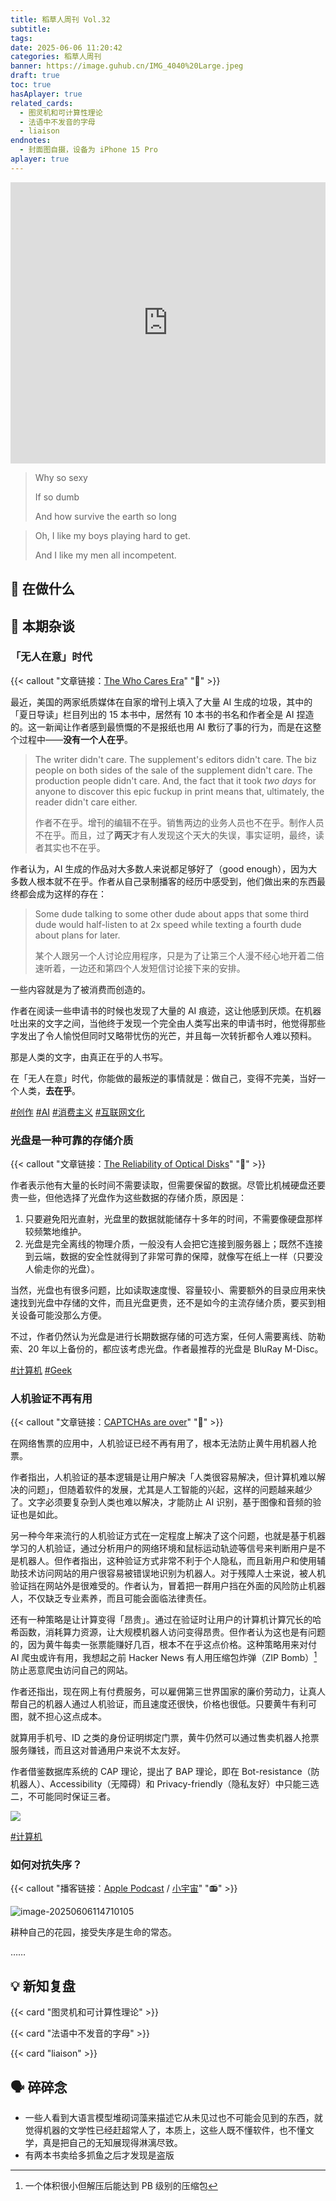 ```yaml
---
title: 稻草人周刊 Vol.32
subtitle: 
tags: 
date: 2025-06-06 11:20:42
categories: 稻草人周刊
banner: https://image.guhub.cn/IMG_4040%20Large.jpeg
draft: true
toc: true
hasAplayer: true
related_cards:
  - 图灵机和可计算性理论
  - 法语中不发音的字母
  - liaison
endnotes:
  - 封面图自摄，设备为 iPhone 15 Pro
aplayer: true
---
```


<iframe allow="autoplay *; encrypted-media *;" frameborder="0" height="450" style="width:100%;max-width:660px;overflow:hidden;background:transparent;" sandbox="allow-forms allow-popups allow-same-origin allow-scripts allow-storage-access-by-user-activation allow-top-navigation-by-user-activation" src="https://embed.music.apple.com/cn/album/manchild-single/1818103444?l=en-GB"></iframe>

> Why so sexy
> 
> If so dumb
> 
> And how survive the earth so long

> Oh, I like my boys playing hard to get.
> 
> And I like my men all incompetent.

## 🙋 在做什么

## 💬 本期杂谈

### 「无人在意」时代

{{< callout "文章链接：[The Who Cares Era](https://dansinker.com/posts/2025-05-23-who-cares/)" "📜" >}}

最近，美国的两家纸质媒体在自家的增刊上填入了大量 AI 生成的垃圾，其中的「夏日导读」栏目列出的 15 本书中，居然有 10 本书的书名和作者全是 AI 捏造的。这一新闻让作者感到最愤慨的不是报纸也用 AI 敷衍了事的行为，而是在这整个过程中——**没有一个人在乎**。

> The writer didn't care. The supplement's editors didn't care. The biz people on both sides of the sale of the supplement didn't care. The production people didn't care. And, the fact that it took *two days* for anyone to discover this epic fuckup in print means that, ultimately, the reader didn't care either.
>
> 作者不在乎。增刊的编辑不在乎。销售两边的业务人员也不在乎。制作人员不在乎。而且，过了**两天**才有人发现这个天大的失误，事实证明，最终，读者其实也不在乎。

作者认为，AI 生成的作品对大多数人来说都足够好了（good enough），因为大多数人根本就不在乎。作者从自己录制播客的经历中感受到，他们做出来的东西最终都会成为这样的存在：

> Some dude talking to some other dude about apps that some third dude would half-listen to at 2x speed while texting a fourth dude about plans for later.
>
> 某个人跟另一个人讨论应用程序，只是为了让第三个人漫不经心地开着二倍速听着，一边还和第四个人发短信讨论接下来的安排。

一些内容就是为了被消费而创造的。

作者在阅读一些申请书的时候也发现了大量的 AI 痕迹，这让他感到厌烦。在机器吐出来的文字之间，当他终于发现一个完全由人类写出来的申请书时，他觉得那些字发出了令人愉悦但同时又略带忧伤的光芒，并且每一次转折都令人难以预料。

那是人类的文字，由真正在乎的人书写。

在「无人在意」时代，你能做的最叛逆的事情就是：做自己，变得不完美，当好一个人类，**去在乎**。

[#创作](/tags/创作/) [#AI](/tags/AI/) [#消费主义](/tags/消费主义/) [#互联网文化](/tags/互联网文化/)

### 光盘是一种可靠的存储介质

{{< callout "文章链接：[The Reliability of Optical Disks](https://blog.ligos.net/2022-04-02/The-Reliability-Of-Optical-Disks.html)" "📜" >}}

作者表示他有大量的长时间不需要读取，但需要保留的数据。尽管比机械硬盘还要贵一些，但他选择了光盘作为这些数据的存储介质，原因是：

1. 只要避免阳光直射，光盘里的数据就能储存十多年的时间，不需要像硬盘那样较频繁地维护。
2. 光盘是完全离线的物理介质，一般没有人会把它连接到服务器上；既然不连接到云端，数据的安全性就得到了非常可靠的保障，就像写在纸上一样（只要没人偷走你的光盘）。

当然，光盘也有很多问题，比如读取速度慢、容量较小、需要额外的目录应用来快速找到光盘中存储的文件，而且光盘更贵，还不是如今的主流存储介质，要买到相关设备可能没那么方便。

不过，作者仍然认为光盘是进行长期数据存储的可选方案，任何人需要离线、防勒索、20 年以上备份的，都应该考虑光盘。作者最推荐的光盘是 BluRay M-Disc。

[#计算机](/tags/计算机/) [#Geek](/tags/geek/)

### 人机验证不再有用

{{< callout "文章链接：[CAPTCHAs are over](https://behind.pretix.eu/2025/05/23/captchas-are-over/)" "📜" >}}

在网络售票的应用中，人机验证已经不再有用了，根本无法防止黄牛用机器人抢票。

作者指出，人机验证的基本逻辑是让用户解决「人类很容易解决，但计算机难以解决的问题」，但随着软件的发展，尤其是人工智能的兴起，这样的问题越来越少了。文字必须要复杂到人类也难以解决，才能防止 AI 识别，基于图像和音频的验证也是如此。

另一种今年来流行的人机验证方式在一定程度上解决了这个问题，也就是基于机器学习的人机验证，通过分析用户的网络环境和鼠标运动轨迹等信号来判断用户是不是机器人。但作者指出，这种验证方式非常不利于个人隐私，而且新用户和使用辅助技术访问网站的用户很容易被错误地识别为机器人。对于残障人士来说，被人机验证挡在网站外是很难受的。作者认为，冒着把一群用户挡在外面的风险防止机器人，不仅缺乏专业素养，而且可能会面临法律责任。

还有一种策略是让计算变得「昂贵」。通过在验证时让用户的计算机计算冗长的哈希函数，消耗算力资源，让大规模机器人访问变得昂贵。但作者认为这也是有问题的，因为黄牛每卖一张票能赚好几百，根本不在乎这点价格。这种策略用来对付 AI 爬虫或许有用，我想起之前 Hacker News 有人用压缩包炸弹（ZIP Bomb）[^1]防止恶意爬虫访问自己的网站。

作者还指出，现在网上有付费服务，可以雇佣第三世界国家的廉价劳动力，让真人帮自己的机器人通过人机验证，而且速度还很快，价格也很低。只要黄牛有利可图，就不担心这点成本。

就算用手机号、ID 之类的身份证明绑定门票，黄牛仍然可以通过售卖机器人抢票服务赚钱，而且这对普通用户来说不太友好。

作者借鉴数据库系统的 CAP 理论，提出了 BAP 理论，即在 Bot-resistance（防机器人）、Accessibility（无障碍）和 Privacy-friendly（隐私友好）中只能三选二，不可能同时保证三者。

![](https://image.guhub.cn/picgo2025/20250607201307.png)

[#计算机](/tags/计算机/)

### 如何对抗失序？

{{< callout "播客链接：[Apple Podcast](https://podcasts.apple.com/cn/podcast/%E7%8B%AC%E6%A0%91%E4%B8%8D%E6%88%90%E6%9E%97/id1711052890?i=1000710489598) / [小宇宙](https://www.xiaoyuzhoufm.com/episode/6837f04c38dcc57c648c8b97?utm_source=rss)" "📻" >}}

![image-20250606114710105](https://image.guhub.cn/uPic/2025/06/image-20250606114710105.png)

耕种自己的花园，接受失序是生命的常态。

……

## 💡 新知复盘

{{< card "图灵机和可计算性理论" >}}

{{< card "法语中不发音的字母" >}}

{{< card "liaison" >}}

## 🗣️ 碎碎念

- 一些人看到大语言模型堆砌词藻来描述它从未见过也不可能会见到的东西，就觉得机器的文学性已经赶超常人了，本质上，这些人既不懂软件，也不懂文学，真是把自己的无知展现得淋漓尽致。
- 有两本书卖给多抓鱼之后才发现是盗版

[^1]: 一个体积很小但解压后能达到 PB 级别的压缩包